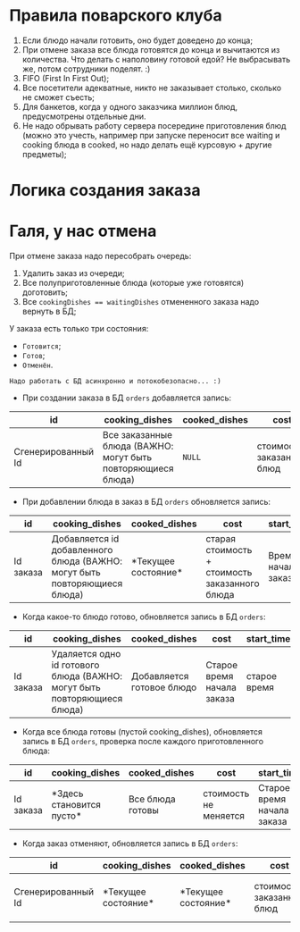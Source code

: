 # Правила поварского клуба

1. Если блюдо начали готовить, оно будет доведено до конца;
2. При отмене заказа все блюда готовятся до конца и вычитаются из количества. Что делать с наполовину готовой едой? Не
   выбрасывать же, потом сотрудники поделят. :)
3. FIFO (First In First Out);
4. Все посетители адекватные, никто не заказывает столько, сколько не сможет съесть;
5. Для банкетов, когда у одного заказчика миллион блюд, предусмотрены отдельные дни.
6. Не надо обрывать работу сервера посередине приготовления блюд (можно это учесть, например при запуске переносит все
   waiting и cooking блюда в cooked, но надо делать ещё курсовую + другие предметы);

# Логика создания заказа

# Галя, у нас отмена

При отмене заказа надо пересобрать очередь:

1. Удалить заказ из очереди;
2. Все полуприготовленные блюда (которые уже готовятся) доготовить;
3. Все `cookingDishes == waitingDishes` отмененного заказа надо вернуть в БД;

У заказа есть только три состояния:

- `Готовится`;
- `Готов`;
- `Отменён`.

```
Надо работать с БД асинхронно и потокобезопасно... :)
```

- При создании заказа в БД `orders` добавляется запись:

| id                 | cooking_dishes                                               | cooked_dishes | cost                      | start_time    | end_time | status      |
|--------------------|--------------------------------------------------------------|---------------|---------------------------|---------------|----------|-------------|
| Сгенерированный Id | Все заказанные блюда (ВАЖНО: могут быть повторяющиеся блюда) | `NULL`        | стоимость заказанных блюд | текущее время | `NULL`   | `Готовится` |

- При добавлении блюда в заказ в БД `orders` обновляется запись:

| id        | cooking_dishes                                                            | cooked_dishes         | cost                                           | start_time          | end_time | status      |
|-----------|---------------------------------------------------------------------------|-----------------------|------------------------------------------------|---------------------|----------|-------------|
| Id заказа | Добавляется id добавленного блюда (ВАЖНО: могут быть повторяющиеся блюда) | \*Текущее состояние\* | старая стоимость + стоимость заказанного блюда | Время начала заказа | `NULL`   | `Готовится` |

- Когда какое-то блюдо готово, обновляется запись в БД `orders`:

| id        | cooking_dishes                                                           | cooked_dishes             | cost                       | start_time   | end_time | status      |
|-----------|--------------------------------------------------------------------------|---------------------------|----------------------------|--------------|----------|-------------|
| Id заказа | Удаляется одно id готового блюда (ВАЖНО: могут быть повторяющиеся блюда) | Добавляется готовое блюдо | Старое время начала заказа | старое время | `NULL`   | `Готовится` |

- Когда все блюда готовы (пустой cooking_dishes), обновляется запись в БД `orders`, проверка после каждого
  приготовленного блюда:

| id        | cooking_dishes             | cooked_dishes    | cost                  | start_time                 | end_time          | status                     |
|-----------|----------------------------|------------------|-----------------------|----------------------------|-------------------|----------------------------|
| Id заказа | \*Здесь становится пусто\* | Все блюда готовы | стоимость не меняется | Старое время начала заказа | Обновляется время | Меняется статус на `Готов` |

- Когда заказ отменяют, обновляется запись в БД `orders`:

| id                 | cooking_dishes        | cooked_dishes         | cost                      | start_time                 | end_time          | status                       |
|--------------------|-----------------------|-----------------------|---------------------------|----------------------------|-------------------|------------------------------|
| Сгенерированный Id | \*Текущее состояние\* | \*Текущее состояние\* | стоимость заказанных блюд | Старое время начала заказа | Обновляется время | Меняется статус на `Отменён` |


